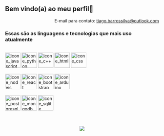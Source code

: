 <div>
  <div>
    <h2>Bem vindo(a) ao meu perfil👋</h2>
  </div>
  <div align="right">
    <span>E-mail para contato: <a href="mailto: tiago.barrossilva@outlook.com">tiago.barrossilva@outlook.com</a></span>
  </div>
</div>
<h3>Essas são as linguagens e tecnologias que mais uso atualmente</h3>
</br>
<div>
  <img alt="icone_javascript" width=50em src="https://cdn-icons-png.flaticon.com/128/5968/5968292.png"/>
  <img alt="icone_python" width=50em src="https://cdn-icons-png.flaticon.com/128/5968/5968350.png"/>  
  <img alt="icone_c++" width=50em src="https://cdn-icons-png.flaticon.com/128/6132/6132222.png"/>
  <img alt="icone_html" width=50em src="https://cdn.jsdelivr.net/gh/devicons/devicon/icons/html5/html5-plain-wordmark.svg" />
  <img alt="icone_css" width=50em src="https://cdn.jsdelivr.net/gh/devicons/devicon/icons/css3/css3-plain-wordmark.svg" />  
</div>
</br>
<div>
  <img alt="icone_nodejs" width=50em src="https://cdn-icons-png.flaticon.com/128/919/919825.png"/>  
  <img alt="icone_react" width=50em src="https://cdn-icons-png.flaticon.com/128/3334/3334886.png"/>
  <img alt="icone_bootstrap" width=50em src="https://cdn.jsdelivr.net/gh/devicons/devicon@latest/icons/bootstrap/bootstrap-original-wordmark.svg"/>
  <img alt="icone_arduino" width=50em src="https://cdn.jsdelivr.net/gh/devicons/devicon/icons/arduino/arduino-original-wordmark.svg" />
</div>
</br>
<div>
  <img alt="icone_postgresql" width=50em src="https://cdn-icons-png.flaticon.com/128/5968/5968342.png"/>
  <img alt="icone_mongodb" width=50em src="https://cdn.jsdelivr.net/gh/devicons/devicon/icons/mongodb/mongodb-original-wordmark.svg"/>
  <img alt="icone_sqlite" width=50em src="https://cdn.jsdelivr.net/gh/devicons/devicon/icons/sqlite/sqlite-original-wordmark.svg" />
</div>
</br>
</br>
<div align="center">
  <p align="center"><img align="center" src="https://profile-counter.glitch.me/tiagobarrossilva/count.svg" /></p>
</div>
